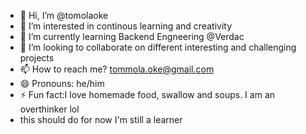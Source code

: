 - 👋 Hi, I’m @tomolaoke
- 👀 I’m interested in continous learning and creativity
- 🌱 I’m currently learning Backend Engneering @Verdac
- 💞️ I’m looking to collaborate on different interesting and challenging projects
- 📫 How to reach me? tommola.oke@gmail.com
- 😄 Pronouns: he/him
- ⚡ Fun fact:I love homemade food, swallow and soups. I am an overthinker lol
- this should do for now I'm still a learner

<!---
tomolaoke/tomolaoke is a ✨ special ✨ repository because its `README.md` (this file) appears on your GitHub profile.
You can click the Preview link to take a look at your changes.
--->
